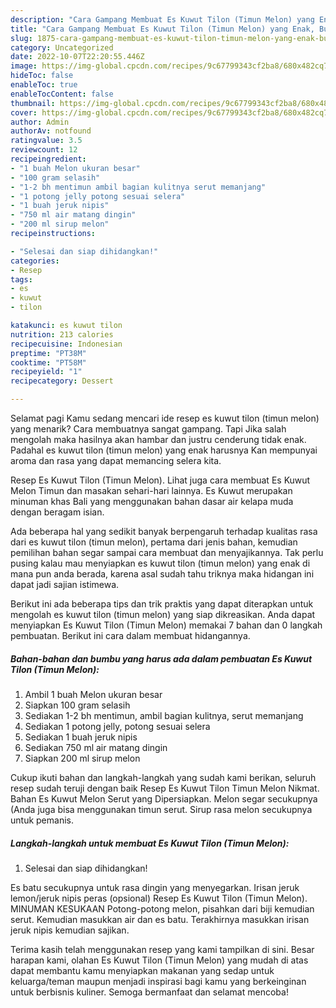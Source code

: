 ```yaml
---
description: "Cara Gampang Membuat Es Kuwut Tilon (Timun Melon) yang Enak, Buat Buka Puasa Bisa Manjain Lidah"
title: "Cara Gampang Membuat Es Kuwut Tilon (Timun Melon) yang Enak, Buat Buka Puasa Bisa Manjain Lidah"
slug: 1875-cara-gampang-membuat-es-kuwut-tilon-timun-melon-yang-enak-buat-buka-puasa-bisa-manjain-lidah
category: Uncategorized
date: 2022-10-07T22:20:55.446Z
image: https://img-global.cpcdn.com/recipes/9c67799343cf2ba8/680x482cq70/es-kuwut-tilon-timun-melon-foto-resep-utama.jpg
hideToc: false
enableToc: true
enableTocContent: false
thumbnail: https://img-global.cpcdn.com/recipes/9c67799343cf2ba8/680x482cq70/es-kuwut-tilon-timun-melon-foto-resep-utama.jpg
cover: https://img-global.cpcdn.com/recipes/9c67799343cf2ba8/680x482cq70/es-kuwut-tilon-timun-melon-foto-resep-utama.jpg
author: Admin
authorAv: notfound
ratingvalue: 3.5
reviewcount: 12
recipeingredient:
- "1 buah Melon ukuran besar"
- "100 gram selasih"
- "1-2 bh mentimun ambil bagian kulitnya serut memanjang"
- "1 potong jelly potong sesuai selera"
- "1 buah jeruk nipis"
- "750 ml air matang dingin"
- "200 ml sirup melon"
recipeinstructions:

- "Selesai dan siap dihidangkan!"
categories:
- Resep
tags:
- es
- kuwut
- tilon

katakunci: es kuwut tilon 
nutrition: 213 calories
recipecuisine: Indonesian
preptime: "PT38M"
cooktime: "PT58M"
recipeyield: "1"
recipecategory: Dessert

---
```



Selamat pagi Kamu sedang mencari ide resep es kuwut tilon (timun melon) yang menarik? Cara membuatnya sangat gampang. Tapi Jika salah mengolah maka hasilnya akan hambar dan justru cenderung tidak enak. Padahal es kuwut tilon (timun melon) yang enak harusnya Kan mempunyai aroma dan rasa yang dapat memancing selera kita.


Resep Es Kuwut Tilon (Timun Melon). Lihat juga cara membuat Es Kuwut Melon Timun dan masakan sehari-hari lainnya. Es Kuwut merupakan minuman khas Bali yang menggunakan bahan dasar air kelapa muda dengan beragam isian.

Ada beberapa hal yang sedikit banyak berpengaruh terhadap kualitas rasa dari es kuwut tilon (timun melon), pertama dari jenis bahan, kemudian pemilihan bahan segar sampai cara membuat dan menyajikannya. Tak perlu pusing kalau mau menyiapkan es kuwut tilon (timun melon) yang enak di mana pun anda berada, karena asal sudah tahu triknya maka hidangan ini dapat jadi sajian istimewa.


Berikut ini ada beberapa tips dan trik praktis yang dapat diterapkan untuk mengolah es kuwut tilon (timun melon) yang siap dikreasikan. Anda dapat menyiapkan Es Kuwut Tilon (Timun Melon) memakai 7 bahan dan 0 langkah pembuatan. Berikut ini cara dalam membuat hidangannya.

<!--inarticleads1-->

##### Bahan-bahan dan bumbu yang harus ada dalam pembuatan Es Kuwut Tilon (Timun Melon):

1. Ambil 1 buah Melon ukuran besar
1. Siapkan 100 gram selasih
1. Sediakan 1-2 bh mentimun, ambil bagian kulitnya, serut memanjang
1. Sediakan 1 potong jelly, potong sesuai selera
1. Sediakan 1 buah jeruk nipis
1. Sediakan 750 ml air matang dingin
1. Siapkan 200 ml sirup melon


Cukup ikuti bahan dan langkah-langkah yang sudah kami berikan, seluruh resep sudah teruji dengan baik Resep Es Kuwut Tilon Timun Melon Nikmat. Bahan Es Kuwut Melon Serut yang Dipersiapkan. Melon segar secukupnya (Anda juga bisa menggunakan timun serut. Sirup rasa melon secukupnya untuk pemanis. 

<!--inarticleads2-->

##### Langkah-langkah untuk membuat Es Kuwut Tilon (Timun Melon):


1. Selesai dan siap dihidangkan!

Es batu secukupnya untuk rasa dingin yang menyegarkan. Irisan jeruk lemon/jeruk nipis peras (opsional) Resep Es Kuwut Tilon (Timun Melon). MINUMAN KESUKAAN Potong-potong melon, pisahkan dari biji kemudian serut. Kemudian masukkan air dan es batu. Terakhirnya masukkan irisan jeruk nipis kemudian sajikan. 

Terima kasih telah menggunakan resep yang kami tampilkan di sini. Besar harapan kami, olahan Es Kuwut Tilon (Timun Melon) yang mudah di atas dapat membantu kamu menyiapkan makanan yang sedap untuk keluarga/teman maupun menjadi inspirasi bagi kamu yang berkeinginan untuk berbisnis kuliner. Semoga bermanfaat dan selamat mencoba!
